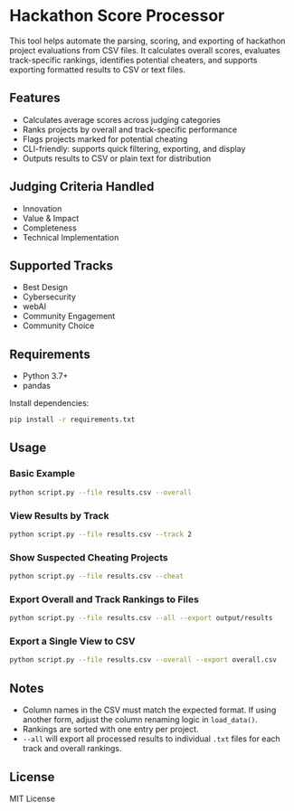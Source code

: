 # Hackathon Score Processor

This tool helps automate the parsing, scoring, and exporting of hackathon project evaluations from CSV files. It calculates overall scores, evaluates track-specific rankings, identifies potential cheaters, and supports exporting formatted results to CSV or text files.

## Features

- Calculates average scores across judging categories
- Ranks projects by overall and track-specific performance
- Flags projects marked for potential cheating
- CLI-friendly: supports quick filtering, exporting, and display
- Outputs results to CSV or plain text for distribution

## Judging Criteria Handled

- Innovation  
- Value & Impact  
- Completeness  
- Technical Implementation  

## Supported Tracks

- Best Design  
- Cybersecurity  
- webAI  
- Community Engagement  
- Community Choice  

## Requirements

- Python 3.7+
- pandas

Install dependencies:

```bash
pip install -r requirements.txt
```

## Usage

### Basic Example
```bash
python script.py --file results.csv --overall
```

### View Results by Track
```bash
python script.py --file results.csv --track 2
```

### Show Suspected Cheating Projects
```bash
python script.py --file results.csv --cheat
```

### Export Overall and Track Rankings to Files
```bash
python script.py --file results.csv --all --export output/results
```

### Export a Single View to CSV
```bash
python script.py --file results.csv --overall --export overall.csv
```

## Notes

- Column names in the CSV must match the expected format. If using another form, adjust the column renaming logic in `load_data()`.
- Rankings are sorted with one entry per project.
- `--all` will export all processed results to individual `.txt` files for each track and overall rankings.

## License

MIT License

